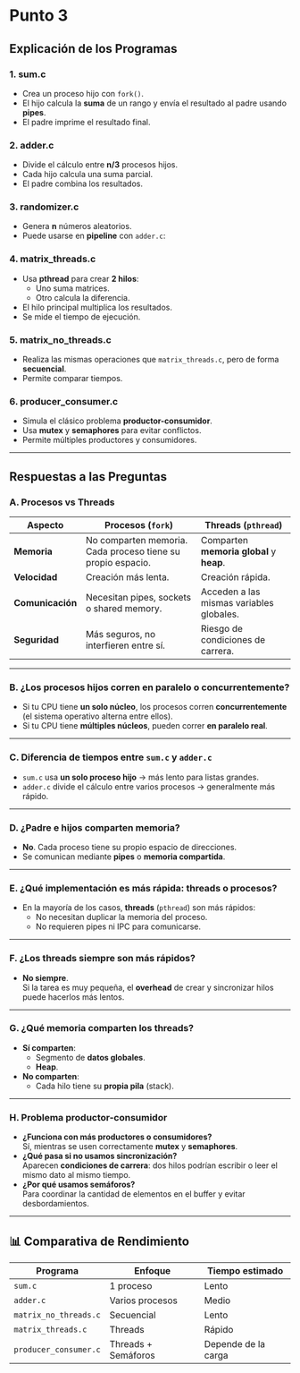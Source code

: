 # Punto 3

## Explicación de los Programas

### **1. sum.c**
- Crea un proceso hijo con `fork()`.
- El hijo calcula la **suma** de un rango y envía el resultado al padre usando **pipes**.
- El padre imprime el resultado final.

### **2. adder.c**
- Divide el cálculo entre **n/3** procesos hijos.
- Cada hijo calcula una suma parcial.
- El padre combina los resultados.

### **3. randomizer.c**
- Genera **n** números aleatorios.
- Puede usarse en **pipeline** con `adder.c`:

### **4. matrix_threads.c**
- Usa **pthread** para crear **2 hilos**:
  - Uno suma matrices.
  - Otro calcula la diferencia.
- El hilo principal multiplica los resultados.
- Se mide el tiempo de ejecución.

### **5. matrix_no_threads.c**
- Realiza las mismas operaciones que `matrix_threads.c`, pero de forma **secuencial**.
- Permite comparar tiempos.

### **6. producer_consumer.c**
- Simula el clásico problema **productor-consumidor**.
- Usa **mutex** y **semaphores** para evitar conflictos.
- Permite múltiples productores y consumidores.

---

## Respuestas a las Preguntas

### **A. Procesos vs Threads**
| Aspecto         | Procesos (`fork`)       | Threads (`pthread`)     |
|----------------|------------------------|-------------------------|
| **Memoria**    | No comparten memoria. Cada proceso tiene su propio espacio. | Comparten **memoria global** y **heap**. |
| **Velocidad**  | Creación más lenta.     | Creación rápida. |
| **Comunicación** | Necesitan pipes, sockets o shared memory. | Acceden a las mismas variables globales. |
| **Seguridad**  | Más seguros, no interfieren entre sí. | Riesgo de condiciones de carrera. |

---

### **B. ¿Los procesos hijos corren en paralelo o concurrentemente?**
- Si tu CPU tiene **un solo núcleo**, los procesos corren **concurrentemente** (el sistema operativo alterna entre ellos).
- Si tu CPU tiene **múltiples núcleos**, pueden correr **en paralelo real**.

---

### **C. Diferencia de tiempos entre `sum.c` y `adder.c`**
- `sum.c` usa **un solo proceso hijo** → más lento para listas grandes.
- `adder.c` divide el cálculo entre varios procesos → generalmente más rápido.

---

### **D. ¿Padre e hijos comparten memoria?**
- **No**. Cada proceso tiene su propio espacio de direcciones.
- Se comunican mediante **pipes** o **memoria compartida**.

---

### **E. ¿Qué implementación es más rápida: threads o procesos?**
- En la mayoría de los casos, **threads** (`pthread`) son más rápidos:
    - No necesitan duplicar la memoria del proceso.
    - No requieren pipes ni IPC para comunicarse.

---

### **F. ¿Los threads siempre son más rápidos?**
- **No siempre**.  
Si la tarea es muy pequeña, el **overhead** de crear y sincronizar hilos puede hacerlos más lentos.

---

### **G. ¿Qué memoria comparten los threads?**
- **Sí comparten**:
    - Segmento de **datos globales**.
    - **Heap**.
- **No comparten**:
    - Cada hilo tiene su **propia pila** (stack).

---

### **H. Problema productor-consumidor**
- **¿Funciona con más productores o consumidores?**  
  Sí, mientras se usen correctamente **mutex** y **semaphores**.
- **¿Qué pasa si no usamos sincronización?**  
  Aparecen **condiciones de carrera**: dos hilos podrían escribir o leer el mismo dato al mismo tiempo.
- **¿Por qué usamos semáforos?**  
  Para coordinar la cantidad de elementos en el buffer y evitar desbordamientos.

---

## 📊 Comparativa de Rendimiento

| Programa                 | Enfoque         | Tiempo estimado |
|------------------------|------------------|-----------------|
| `sum.c`                | 1 proceso       | Lento |
| `adder.c`              | Varios procesos | Medio |
| `matrix_no_threads.c`  | Secuencial      | Lento |
| `matrix_threads.c`     | Threads         | Rápido |
| `producer_consumer.c`  | Threads + Semáforos | Depende de la carga |
